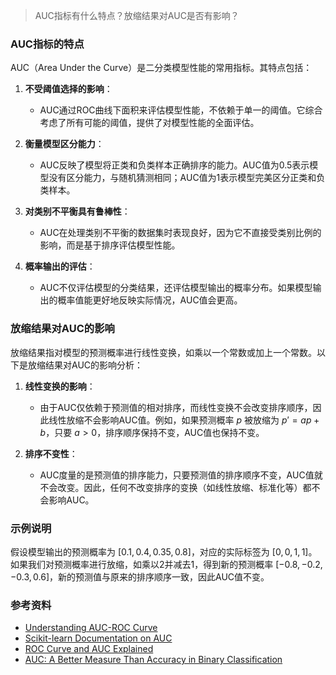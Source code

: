 > AUC指标有什么特点？放缩结果对AUC是否有影响？

### AUC指标的特点

AUC（Area Under the Curve）是二分类模型性能的常用指标。其特点包括：

1. **不受阈值选择的影响**：
   - AUC通过ROC曲线下面积来评估模型性能，不依赖于单一的阈值。它综合考虑了所有可能的阈值，提供了对模型性能的全面评估。

2. **衡量模型区分能力**：
   - AUC反映了模型将正类和负类样本正确排序的能力。AUC值为0.5表示模型没有区分能力，与随机猜测相同；AUC值为1表示模型完美区分正类和负类样本。

3. **对类别不平衡具有鲁棒性**：
   - AUC在处理类别不平衡的数据集时表现良好，因为它不直接受类别比例的影响，而是基于排序评估模型性能。

4. **概率输出的评估**：
   - AUC不仅评估模型的分类结果，还评估模型输出的概率分布。如果模型输出的概率值能更好地反映实际情况，AUC值会更高。

### 放缩结果对AUC的影响

放缩结果指对模型的预测概率进行线性变换，如乘以一个常数或加上一个常数。以下是放缩结果对AUC的影响分析：

1. **线性变换的影响**：
   - 由于AUC仅依赖于预测值的相对排序，而线性变换不会改变排序顺序，因此线性放缩不会影响AUC值。例如，如果预测概率 $p$ 被放缩为 $p' = ap + b$，只要 $a > 0$，排序顺序保持不变，AUC值也保持不变。

2. **排序不变性**：
   - AUC度量的是预测值的排序能力，只要预测值的排序顺序不变，AUC值就不会改变。因此，任何不改变排序的变换（如线性放缩、标准化等）都不会影响AUC。

### 示例说明

假设模型输出的预测概率为 $[0.1, 0.4, 0.35, 0.8]$，对应的实际标签为 $[0, 0, 1, 1]$。如果我们对预测概率进行放缩，如乘以2并减去1，得到新的预测概率 $[-0.8, -0.2, -0.3, 0.6]$，新的预测值与原来的排序顺序一致，因此AUC值不变。

### 参考资料

- [Understanding AUC-ROC Curve](https://towardsdatascience.com/understanding-auc-roc-curve-68b2303cc9c5)
- [Scikit-learn Documentation on AUC](https://scikit-learn.org/stable/modules/generated/sklearn.metrics.roc_auc_score.html)
- [ROC Curve and AUC Explained](https://machinelearningmastery.com/roc-curves-and-precision-recall-curves-for-classification-in-python/)
- [AUC: A Better Measure Than Accuracy in Binary Classification](https://www.analyticsvidhya.com/blog/2020/06/auc-roc-curve-machine-learning/)